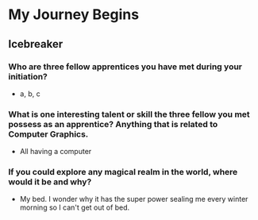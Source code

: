 # My Journey Begins

## Icebreaker
### Who are three fellow apprentices you have met during your initiation?
- a, b, c

### What is one interesting talent or skill the three fellow you met possess as an apprentice? Anything that is related to Computer Graphics.
- All having a computer

### If you could explore any magical realm in the world, where would it be and why?
- My bed. I wonder why it has the super power sealing me every winter morning so I can't get out of bed.